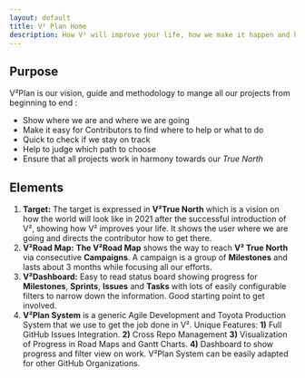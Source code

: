 ```yaml
---
layout: default
title: V² Plan Home
description: How V² will improve your life, how we make it happen and how you can help. In addition V²Plan System is growing into a generic Agile Development & Toyota Production System easily adaptable to any GitHub Organization.
---
```


## Purpose <a name="purpose"></a>
V²Plan is our vision, guide and methodology to mange all our projects from beginning to end :

- Show where we are and where we are going
- Make it easy for Contributors to find where to help or what to do
- Quick to check if we stay on track
- Help to judge which path to choose
- Ensure that all projects work in harmony towards our *True North*



## Elements <a name="elements"></a>
1. **Target:** The target is expressed in **V²True North** which is a vision on how the world will look like in 2021 after the successful introduction of V², showing how V² improves your life. It shows the user where we are going and directs the contributor how to get there.
2. **V²Road Map:** **The V²Road Map** shows the way to reach **V² True North** via consecutive **Campaigns**. A campaign is a group of **Milestones** and lasts about 3 months while focusing all our efforts.
3. **V²Dashboard:**  Easy to read status board showing progress for **Milestones**, **Sprints**, **Issues** and **Tasks** with lots of easily configurable filters to narrow down the information. Good starting point to get involved.
4. **V²Plan System** is a generic Agile Development and Toyota Production System  that we use to get the job done in V². Unique Features: **1)** Full GitHub Issues Integration. **2)** Cross Repo Management **3)** Visualization of Progress in Road Maps and Gantt Charts. **4)** Dashboard to show progress and filter view on work. V²Plan System can be easily adapted for other GitHub Organizations. 
